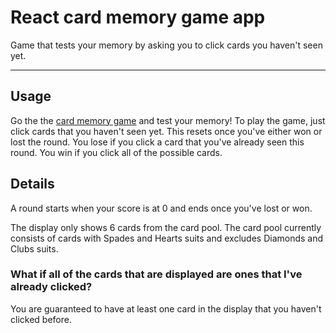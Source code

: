 # React card memory game app

Game that tests your memory by asking you to click cards you haven't seen yet.

---

## Usage

Go the the [card memory game](https://jql6.github.io/memory-game/) and test your
memory! To play the game, just click cards that you haven't seen yet. This
resets once you've either won or lost the round. You lose if you click a card
that you've already seen this round. You win if you click all of the possible
cards.

## Details

A round starts when your score is at 0 and ends once you've lost or won.

The display only shows 6 cards from the card pool. The card pool currently
consists of cards with Spades and Hearts suits and excludes Diamonds and Clubs
suits.

### What if all of the cards that are displayed are ones that I've already clicked?

You are guaranteed to have at least one card in the display that you haven't
clicked before.
